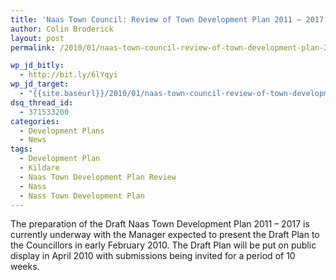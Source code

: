 ```yaml
---
title: 'Naas Town Council: Review of Town Development Plan 2011 – 2017'
author: Colin Broderick
layout: post
permalink: /2010/01/naas-town-council-review-of-town-development-plan-2011-%e2%80%93-2017/

wp_jd_bitly:
  - http://bit.ly/6lYqyi
wp_jd_target:
  - "{{site.baseurl}}/2010/01/naas-town-council-review-of-town-development-plan-2011-%e2%80%93-2017/"
dsq_thread_id:
  - 371533200
categories:
  - Development Plans
  - News
tags:
  - Development Plan
  - Kildare
  - Naas Town Development Plan Review
  - Nass
  - Nass Town Development Plan
---
```

The preparation of the Draft Naas Town Development Plan 2011 – 2017 is currently underway with the Manager expected to present the Draft Plan to the Councillors in early February 2010. The Draft Plan will be put on public display in April 2010 with submissions being invited for a period of 10 weeks.

